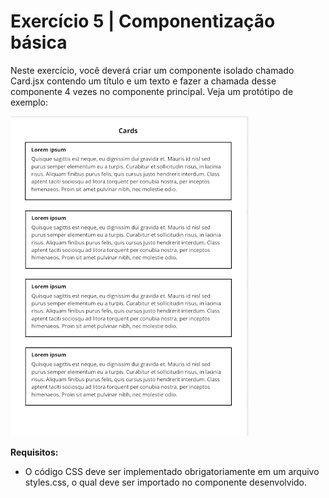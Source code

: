 # Exercício 5 | Componentização básica

Neste exercício, você deverá criar um componente isolado chamado Card.jsx
contendo um título e um texto e fazer a chamada desse componente 4 vezes no
componente principal. Veja um protótipo de exemplo:

![Protótipo](../../assets/images/prototypes/prototype-04.png)

**Requisitos:**

- O código CSS deve ser implementado obrigatoriamente em um arquivo styles.css,
  o qual deve ser importado no componente desenvolvido.
